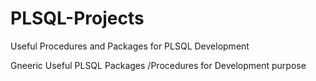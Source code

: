 # PLSQL-Projects
Useful Procedures and Packages for PLSQL Development

Gneeric Useful PLSQL Packages /Procedures for Development purpose
